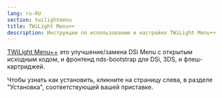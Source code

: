 ```yaml
---
lang: ru-RU
section: twilightmenu
title: TWiLight Menu++
description: Инструкции по использованию и настройке TWiLight Menu++
---
```


[TWiLight Menu++](https://github.com/DS-Homebrew/TWiLightMenu) это улучшение/замена DSi Menu с открытым исходным кодом, и фронтенд nds-bootstrap для DSi, 3DS, и флеш-картриджей.

Чтобы узнать как установить, кликните на страницу слева, в разделе "Установка", соответствующей вашей приставке.
